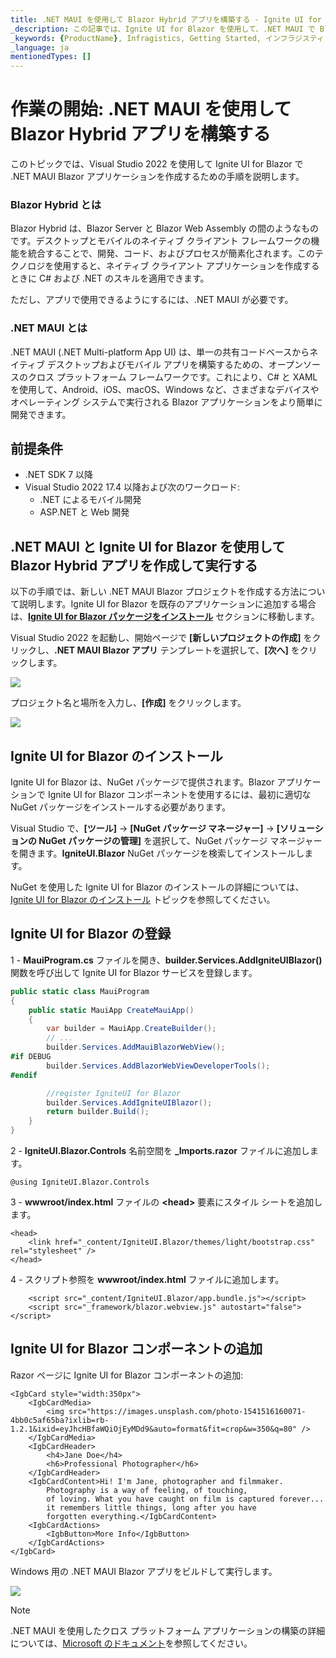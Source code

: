 ```yaml
---
title: .NET MAUI を使用して Blazor Hybrid アプリを構築する - Ignite UI for Blazor
_description: この記事では、Ignite UI for Blazor を使用して、.NET MAUI で Blazor Hybrid アプリを作成する方法の手順を説明します。今すぐお試しください。
_keywords: {ProductName}, Infragistics, Getting Started, インフラジスティックス, 作業の開始
_language: ja
mentionedTypes: []
---
```

# 作業の開始: .NET MAUI を使用して Blazor Hybrid アプリを構築する

このトピックでは、Visual Studio 2022 を使用して Ignite UI for Blazor で .NET MAUI Blazor アプリケーションを作成するための手順を説明します。

### Blazor Hybrid とは

Blazor Hybrid は、Blazor Server と Blazor Web Assembly の間のようなものです。デスクトップとモバイルのネイティブ クライアント フレームワークの機能を統合することで、開発、コード、およびプロセスが簡素化されます。このテクノロジを使用すると、ネイティブ クライアント アプリケーションを作成するときに C# および .NET のスキルを適用できます。

ただし、アプリで使用できるようにするには、.NET MAUI が必要です。

### .NET MAUI とは

.NET MAUI (.NET Multi-platform App UI) は、単一の共有コードベースからネイティブ デスクトップおよびモバイル アプリを構築するための、オープンソースのクロス プラットフォーム フレームワークです。これにより、C# と XAML を使用して、Android、iOS、macOS、Windows など、さまざまなデバイスやオペレーティング システムで実行される Blazor アプリケーションをより簡単に開発できます。


## 前提条件

* .NET SDK 7 以降
* Visual Studio 2022 17.4 以降および次のワークロード:
    - .NET によるモバイル開発
    - ASP.NET と Web 開発

## .NET MAUI と Ignite UI for Blazor を使用して Blazor Hybrid アプリを作成して実行する

以下の手順では、新しい .NET MAUI Blazor プロジェクトを作成する方法について説明します。Ignite UI for Blazor を既存のアプリケーションに追加する場合は、[**Ignite UI for Blazor パッケージをインストール**](#ignite-ui-for-blazor-のインストール) セクションに移動します。

Visual Studio 2022 を起動し、開始ページで **[新しいプロジェクトの作成]** をクリックし、**.NET MAUI Blazor アプリ** テンプレートを選択して、**[次へ]** をクリックします。

<img src="../images/general/new-blazor-project-maui.jpg" />

プロジェクト名と場所を入力し、**[作成]** をクリックします。

<img src="../images/general/new-blazor-project-configure-maui.jpg" />

## Ignite UI for Blazor のインストール

Ignite UI for Blazor は、NuGet パッケージで提供されます。Blazor アプリケーションで Ignite UI for Blazor コンポーネントを使用するには、最初に適切な NuGet パッケージをインストールする必要があります。

Visual Studio で、**[ツール]** → **[NuGet パッケージ マネージャー]** → **[ソリューションの NuGet パッケージの管理]** を選択して、NuGet パッケージ マネージャーを開きます。**IgniteUI.Blazor** NuGet パッケージを検索してインストールします。

NuGet を使用した Ignite UI for Blazor のインストールの詳細については、[Ignite UI for Blazor のインストール](general-installing-blazor.md) トピックを参照してください。

## Ignite UI for Blazor の登録

1 - **MauiProgram.cs** ファイルを開き、**builder.Services.AddIgniteUIBlazor()** 関数を呼び出して Ignite UI for Blazor サービスを登録します。

```cs
public static class MauiProgram
{
	public static MauiApp CreateMauiApp()
	{
		var builder = MauiApp.CreateBuilder();
        // ...
		builder.Services.AddMauiBlazorWebView();
#if DEBUG
		builder.Services.AddBlazorWebViewDeveloperTools();
#endif

        //register IgniteUI for Blazor
		builder.Services.AddIgniteUIBlazor();
		return builder.Build();
	}
}
```

2 - **IgniteUI.Blazor.Controls** 名前空間を **_Imports.razor** ファイルに追加します。

```razor
@using IgniteUI.Blazor.Controls
```

3 - **wwwroot/index.html** ファイルの **<head\>** 要素にスタイル シートを追加します。

```razor
<head>
    <link href="_content/IgniteUI.Blazor/themes/light/bootstrap.css" rel="stylesheet" />
</head>
```

4 - スクリプト参照を **wwwroot/index.html** ファイルに追加します。

```razor
	<script src="_content/IgniteUI.Blazor/app.bundle.js"></script>
	<script src="_framework/blazor.webview.js" autostart="false"></script>
```

## Ignite UI for Blazor コンポーネントの追加

Razor ページに Ignite UI for Blazor コンポーネントの追加:

```razor
<IgbCard style="width:350px">
    <IgbCardMedia>
        <img src="https://images.unsplash.com/photo-1541516160071-4bb0c5af65ba?ixlib=rb-1.2.1&ixid=eyJhcHBfaWQiOjEyMDd9&auto=format&fit=crop&w=350&q=80" />
    </IgbCardMedia>
    <IgbCardHeader>
        <h4>Jane Doe</h4>
        <h6>Professional Photographer</h6>
    </IgbCardHeader>
    <IgbCardContent>Hi! I'm Jane, photographer and filmmaker.
        Photography is a way of feeling, of touching,
        of loving. What you have caught on film is captured forever...
        it remembers little things, long after you have
        forgotten everything.</IgbCardContent>
    <IgbCardActions>
        <IgbButton>More Info</IgbButton>
    </IgbCardActions>
</IgbCard>
```

Windows 用の .NET MAUI Blazor アプリをビルドして実行します。

<img src="../images/general/getting-started-blazor-card-windows.jpg" />

> [!Note]
> .NET MAUI を使用したクロス プラットフォーム アプリケーションの構築の詳細については、[Microsoft のドキュメント](https://docs.microsoft.com/ja-jp/dotnet/maui/get-started/first-app?pivots=devices-android)を参照してください。